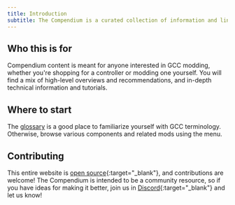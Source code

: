 ```yaml
---
title: Introduction
subtitle: The Compendium is a curated collection of information and links related to GameCube controller (GCC) modding and repair.
---
```


## Who this is for

Compendium content is meant for anyone interested in GCC modding, whether you're shopping for a controller or modding one yourself. You will find a mix of high-level overviews and recommendations, and in-depth technical information and tutorials.

## Where to start

The [glossary](/compendium/glossary) is a good place to familiarize yourself with GCC terminology. Otherwise, browse various components and related mods using the menu.

## Contributing

This entire website is [open source](https://github.com/jmarquis/controllers){:target="\_blank"}, and contributions are welcome! The Compendium is intended to be a community resource, so if you have ideas for making it better, join us in [Discord](https://discord.gg/HwtPU7tkCT){:target="\_blank"} and let us know!
